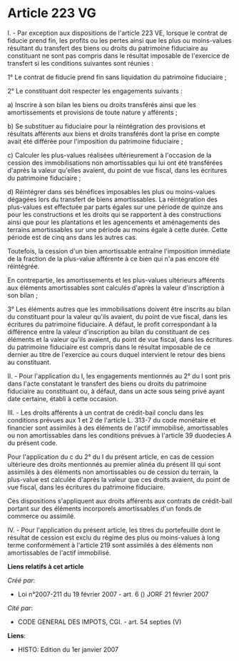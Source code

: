 # Article 223 VG

I. - Par exception aux dispositions de l'article 223 VE, lorsque le contrat de fiducie prend fin, les profits ou les pertes
ainsi que les plus ou moins-values résultant du transfert des biens ou droits du patrimoine fiduciaire au constituant ne sont
pas compris dans le résultat imposable de l'exercice de transfert si les conditions suivantes sont réunies :

1° Le contrat de fiducie prend fin sans liquidation du patrimoine fiduciaire ;

2° Le constituant doit respecter les engagements suivants :

a) Inscrire à son bilan les biens ou droits transférés ainsi que les amortissements et provisions de toute nature y
afférents ;

b) Se substituer au fiduciaire pour la réintégration des provisions et résultats afférents aux biens et droits transférés
dont la prise en compte avait été différée pour l'imposition du patrimoine fiduciaire ;

c) Calculer les plus-values réalisées ultérieurement à l'occasion de la cession des immobilisations non amortissables qui lui
ont été transférées d'après la valeur qu'elles avaient, du point de vue fiscal, dans les écritures du patrimoine fiduciaire ;

d) Réintégrer dans ses bénéfices imposables les plus ou moins-values dégagées lors du transfert de biens amortissables. La
réintégration des plus-values est effectuée par parts égales sur une période de quinze ans pour les constructions et les
droits qui se rapportent à des constructions ainsi que pour les plantations et les agencements et aménagements des terrains
amortissables sur une période au moins égale à cette durée. Cette période est de cinq ans dans les autres cas.

Toutefois, la cession d'un bien amortissable entraîne l'imposition immédiate de la fraction de la plus-value afférente à ce
bien qui n'a pas encore été réintégrée.

En contrepartie, les amortissements et les plus-values ultérieurs afférents aux éléments amortissables sont calculés d'après
la valeur d'inscription à son bilan ;

3° Les éléments autres que les immobilisations doivent être inscrits au bilan du constituant pour la valeur qu'ils avaient,
du point de vue fiscal, dans les écritures du patrimoine fiduciaire. A défaut, le profit correspondant à la différence entre
la valeur d'inscription au bilan du constituant de ces éléments et la valeur qu'ils avaient, du point de vue fiscal, dans les
écritures du patrimoine fiduciaire est compris dans le résultat imposable de ce dernier au titre de l'exercice au cours
duquel intervient le retour des biens au constituant.

II. - Pour l'application du I, les engagements mentionnés au 2° du I sont pris dans l'acte constatant le transfert des biens
ou droits du patrimoine fiduciaire au constituant ou, à défaut, dans un acte sous seing privé ayant date certaine, établi à
cette occasion.

III. - Les droits afférents à un contrat de crédit-bail conclu dans les conditions prévues aux 1 et 2 de l'article L. 313-7
du code monétaire et financier sont assimilés à des éléments de l'actif immobilisé, amortissables ou non amortissables dans
les conditions prévues à l'article 39 duodecies A du présent code.

Pour l'application du c du 2° du I du présent article, en cas de cession ultérieure des droits mentionnés au premier alinéa
du présent III qui sont assimilés à des éléments non amortissables ou de cession du terrain, la plus-value est calculée
d'après la valeur que ces droits avaient, du point de vue fiscal, dans les écritures du patrimoine fiduciaire.

Ces dispositions s'appliquent aux droits afférents aux contrats de crédit-bail portant sur des éléments incorporels
amortissables d'un fonds de commerce ou assimilé.

IV. - Pour l'application du présent article, les titres du portefeuille dont le résultat de cession est exclu du régime des
plus ou moins-values à long terme conformément à l'article 219 sont assimilés à des éléments non amortissables de l'actif
immobilisé.

**Liens relatifs à cet article**

_Créé par_:

  - Loi n°2007-211 du 19 février 2007 - art. 6 () JORF 21 février 2007

_Cité par_:

  - CODE GENERAL DES IMPOTS, CGI. - art. 54 septies (V)

**Liens**:

  - HISTO: Edition du 1er janvier 2007
